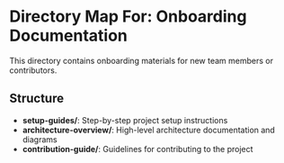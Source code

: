 # Directory Map For: Onboarding Documentation

This directory contains onboarding materials for new team members or contributors.

## Structure

- **setup-guides/**: Step-by-step project setup instructions
- **architecture-overview/**: High-level architecture documentation and diagrams
- **contribution-guide/**: Guidelines for contributing to the project

